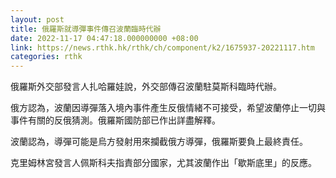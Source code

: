 ```yaml
---
layout: post
title: 俄羅斯就導彈事件傳召波蘭臨時代辦
date: 2022-11-17 04:47:18.000000000 +08:00
link: https://news.rthk.hk/rthk/ch/component/k2/1675937-20221117.htm
categories: rthk
---
```


俄羅斯外交部發言人扎哈羅娃說，外交部傳召波蘭駐莫斯科臨時代辦。

俄方認為，波蘭因導彈落入境內事件產生反俄情緒不可接受，希望波蘭停止一切與事件有關的反俄猜測。俄羅斯國防部已作出詳盡解釋。

波蘭認為，導彈可能是烏方發射用來攔截俄方導彈，俄羅斯要負上最終責任。

克里姆林宮發言人佩斯科夫指責部分國家，尤其波蘭作出「歇斯底里」的反應。
